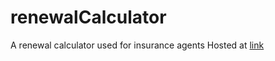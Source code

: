 # renewalCalculator
A renewal calculator used for insurance agents 
Hosted at [link](www.renewalcalculator.com)
